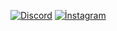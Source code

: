 [![Discord](https://repl.it/badge/github/ShinchanPlayZ/AdvancedWelcomer)](https://discord.gg/VPx6yxmY5u)
[![İnstagram](https://cdn.glitch.com/2bdfb3f8-05ef-4035-a06e-2043962a3a13%2Fremix-button.svg?1504724691606)](https://instagram.com/yusufuyan.cf)
